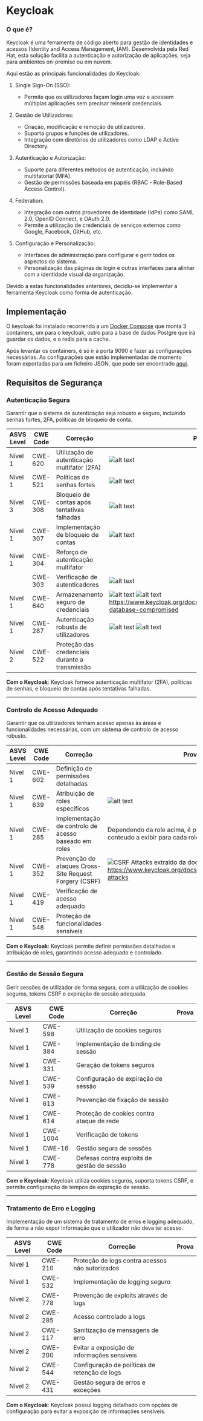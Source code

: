 # Keycloak

### O que é?
Keycloak é uma ferramenta de código aberto para gestão de identidades e acessos (Identity and Access Management, IAM). Desenvolvida pela Red Hat, esta solução facilita a autenticação e autorização de aplicações, seja para ambientes on-premise ou em nuvem. 

Aqui estão as principais funcionalidades do Keycloak:

1.  Single Sign-On (SSO):
    *   Permite que os utilizadores façam login uma vez e acessem múltiplas aplicações sem precisar reinserir credenciais.

2.  Gestão de Utilizadores:
    *   Criação, modificação e remoção de utilizadores.
    *   Suporta grupos e funções de utilizadores.
    *   Integração com diretórios de utilizadores como LDAP e Active Directory.

3.  Autenticação e Autorização:
    *   Suporte para diferentes métodos de autenticação, incluindo multifatorial (MFA).
    *   Gestão de permissões baseada em papéis (RBAC - Role-Based Access Control).

4.  Federation:
    *   Integração com outros provedores de identidade (IdPs) como SAML 2.0, OpenID Connect, e OAuth 2.0.
    *   Permite a utilização de credenciais de serviços externos como Google, Facebook, GitHub, etc.

5.  Configuração e Personalização:
    *   Interfaces de administração para configurar e gerir todos os aspectos do sistema.
    *   Personalização das páginas de login e outras interfaces para alinhar com a identidade visual da organização.


Devido a estas funcionalidades anteriores, decidiu-se implementar a ferramenta Keycloak como forma de autenticação.


## Implementação

O keycloak foi instalado recorrendo a um [Docker Compose](../../Code/BE/KeycloakConfigs/docker-compose.yml) que monta 3 containers, um para o keycloak, outro para a base de dados Postgre que irá guardar os dados, e o redis para a cache.

Após levantar os containers, é só ir à porta 9090 e fazer as configurações necessárias.
As configurações que estão implementadas de momento foram exportadas para um ficheiro JSON, que pode ser encontrado [aqui](../../Code/BE/KeycloakConfigs/realm-jndesofs-export-v2.json).


## Requisitos de Segurança

### Autenticação Segura

Garantir que o sistema de autenticação seja robusto e seguro, incluindo senhas fortes, 2FA, políticas de bloqueio de conta.

| ASVS Level | CWE Code | Correção | Prova |
|------------|----------|----------|----------| 
| Nível 1    | CWE-620  | Utilização de autenticação multifator (2FA) | ![alt text](./MarkdownImages/OTPPolicies.png) |
| Nível 1    | CWE-521  | Políticas de senhas fortes |![alt text](./MarkdownImages/PasswordPolicies.png)|
| Nível 3    | CWE-308  | Bloqueio de contas após tentativas falhadas | ![alt text](./MarkdownImages/BruteForceDetectionPolicies.png) |
| Nível 1    | CWE-307  | Implementação de bloqueio de contas | ![alt text](./MarkdownImages/Enable_DisableUser.png) |
| Nível 1    | CWE-304  | Reforço de autenticação multifator |            |
|            | CWE-303  | Verificação de autenticadores | ![alt text](./MarkdownImages/MFA_Request.png) |
| Nível 1    | CWE-640  | Armazenamento seguro de credenciais | ![alt text](./MarkdownImages/SafeCredentialStorage.png) ![alt text](./MarkdownImages/SafeCredentialDatabaseStorage.png) https://www.keycloak.org/docs/latest/server_admin/#password-database-compromised|
| Nível 1    | CWE-287  | Autenticação robusta de utilizadores | ![alt text](./MarkdownImages/OTPPolicies.png) ![alt text](./MarkdownImages/MFA_Request.png) | 
| Nível 2    | CWE-522  | Proteção das credenciais durante a transmissão |

**Com o Keycloak**: Keycloak fornece autenticação multifator (2FA), políticas de senhas, e bloqueio de contas após tentativas falhadas.

---

### Controlo de Acesso Adequado

Garantir que os utilizadores tenham acesso apenas às áreas e funcionalidades necessárias, com um sistema de controlo de acesso robusto.

| ASVS Level | CWE Code | Correção | Prova |
|------------|----------|----------|----------| 
| Nível 1    | CWE-602  | Definição de permissões detalhadas |
| Nível 1    | CWE-639  | Atribuição de roles específicos | ![alt text](./MarkdownImages/RealmRoles.png) |
| Nível 1    | CWE-285  | Implementação de controlo de acesso baseado em roles | Dependendo da role acima, é possivel decidir paginas / conteudo a exibir para cada role.![alt text](./MarkdownImages/resourceServerFilterChainMethod.png) |
| Nível 1    | CWE-352  | Prevenção de ataques Cross-Site Request Forgery (CSRF) | ![CSRF Attacks extraido da documentação do Keycloak](./MarkdownImages/CSRFAttacks.png) https://www.keycloak.org/docs/latest/server_admin/#csrf-attacks|
| Nível 1    | CWE-419  | Verificação de acesso adequado |
| Nível 1    | CWE-548  | Proteção de funcionalidades sensíveis |

**Com o Keycloak**: Keycloak permite definir permissões detalhadas e atribuição de roles, garantindo acesso adequado e controlado.

---

### Gestão de Sessão Segura

Gerir sessões de utilizador de forma segura, com a utilização de cookies seguros, tokens CSRF e expiração de sessão adequada.

| ASVS Level | CWE Code | Correção | Prova |
|------------|----------|----------|----------| 
| Nível 1    | CWE-598  | Utilização de cookies seguros |
| Nível 1    | CWE-384  | Implementação de binding de sessão |
| Nível 1    | CWE-331  | Geração de tokens seguros |
| Nível 1    | CWE-539  | Configuração de expiração de sessão |
| Nível 1    | CWE-613  | Prevenção de fixação de sessão |
| Nível 1    | CWE-614  | Proteção de cookies contra ataque de rede |
| Nível 1    | CWE-1004 | Verificação de tokens |
| Nível 1    | CWE-16   | Gestão segura de sessões |
| Nível 1    | CWE-778  | Defesas contra exploits de gestão de sessão |

**Com o Keycloak**: Keycloak utiliza cookies seguros, suporta tokens CSRF, e permite configuração de tempos de expiração de sessão.

---

### Tratamento de Erro e Logging

Implementação de um sistema de tratamento de erros e logging adequado, de forma a não expor informação que o utilizador não deva ter acesso.

| ASVS Level | CWE Code | Correção | Prova |
|------------|----------|----------|----------| 
| Nível 1    | CWE-210  | Proteção de logs contra acessos não autorizados |            | 
| Nível 1    | CWE-532  | Implementação de logging seguro |            | 
| Nível 2    | CWE-778  | Prevenção de exploits através de logs |            | 
| Nível 2    | CWE-285  | Acesso controlado a logs |            | 
| Nível 2    | CWE-117  | Sanitização de mensagens de erro |            | 
| Nível 2    | CWE-200  | Evitar a exposição de informações sensíveis |            | 
| Nível 2    | CWE-544  | Configuração de políticas de retenção de logs |            | 
| Nível 2    | CWE-431  | Gestão segura de erros e exceções |            | 

**Com o Keycloak**: Keycloak possui logging detalhado com opções de configuração para evitar a exposição de informações sensíveis.
